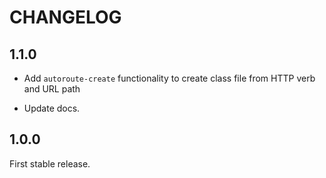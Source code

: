 # CHANGELOG

## 1.1.0
- Add `autoroute-create` functionality to create class file from HTTP verb and
  URL path

- Update docs.

## 1.0.0
First stable release.
